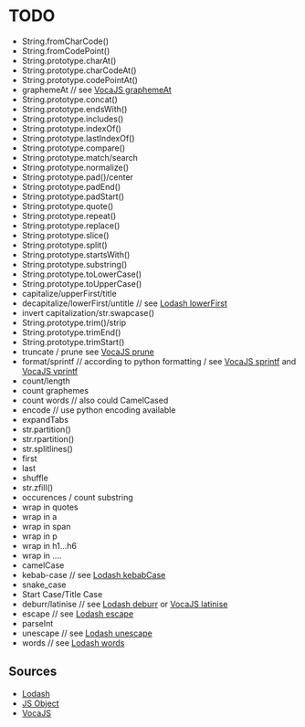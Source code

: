# TODO

- String.fromCharCode()
- String.fromCodePoint()
- String.prototype.charAt()
- String.prototype.charCodeAt()
- String.prototype.codePointAt()
- graphemeAt // see [VocaJS graphemeAt](https://vocajs.com/#graphemeAt)
- String.prototype.concat()
- String.prototype.endsWith()
- String.prototype.includes()
- String.prototype.indexOf()
- String.prototype.lastIndexOf()
- String.prototype.compare()
- String.prototype.match/search
- String.prototype.normalize()
- String.prototype.pad()/center
- String.prototype.padEnd()
- String.prototype.padStart()
- String.prototype.quote()
- String.prototype.repeat()
- String.prototype.replace()
- String.prototype.slice()
- String.prototype.split()
- String.prototype.startsWith()
- String.prototype.substring()
- String.prototype.toLowerCase()
- String.prototype.toUpperCase()
- capitalize/upperFirst/title
- decapitalize/lowerFirst/untitle // see [Lodash lowerFirst](https://lodash.com/docs/4.17.10#lowerFirst)
- invert capitalization/str.swapcase()
- String.prototype.trim()/strip
- String.prototype.trimEnd()
- String.prototype.trimStart()
- truncate / prune see [VocaJS prune](https://vocajs.com/#prune)
- format/sprintf // according to python formatting / see [VocaJS sprintf](https://vocajs.com/#sprintf) and [VocaJS vprintf](https://vocajs.com/#vprintf)
- count/length
- count graphemes
- count words // also could CamelCased
- encode // use python encoding available
- expandTabs
- str.partition()
- str.rpartition()
- str.splitlines()
- first
- last
- shuffle
- str.zfill()
- occurences / count substring
- wrap in quotes
- wrap in a
- wrap in span
- wrap in p
- wrap in h1...h6
- wrap in ....
- camelCase
- kebab-case // see [Lodash kebabCase](https://lodash.com/docs/4.17.10#kebabCase)
- snake_case
- Start Case/Title Case
- deburr/latinise // see [Lodash deburr](https://lodash.com/docs/4.17.10#deburr) or [VocaJS latinise](https://vocajs.com/#latinise)
- escape // see [Lodash escape](https://lodash.com/docs/4.17.10#escape)
- parseInt
- unescape // see [Lodash unescape](https://lodash.com/docs/4.17.10#unescape)
- words // see [Lodash words](https://lodash.com/docs/4.17.10#words)

## Sources

- [Lodash](https://lodash.com/docs/4.17.10)
- [JS Object](https://developer.mozilla.org/en-US/docs/Web/JavaScript/Reference/Global_Objects/String/substr)
- [VocaJS](https://vocajs.com/)

